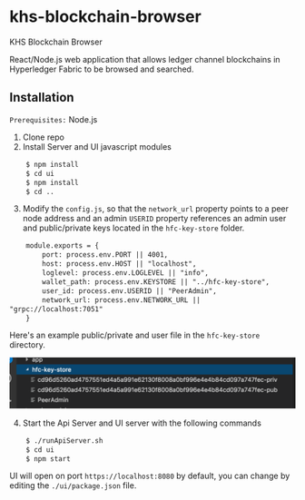 # khs-blockchain-browser
KHS Blockchain Browser


React/Node.js web application that allows ledger channel blockchains in Hyperledger Fabric to be browsed and searched.


## Installation 

`Prerequisites:` Node.js 

1. Clone repo
2. Install Server and UI javascript modules 

```
    $ npm install 
    $ cd ui
    $ npm install 
    $ cd ..
```

3. Modify the `config.js`,  so that the `network_url` property points to a peer node address and an admin `USERID` property references an admin user and public/private keys located in the `hfc-key-store` folder.

```
    module.exports = {
        port: process.env.PORT || 4001,
        host: process.env.HOST || "localhost",
        loglevel: process.env.LOGLEVEL || "info",
        wallet_path: process.env.KEYSTORE || "../hfc-key-store",
        user_id: process.env.USERID || "PeerAdmin",
        network_url: process.env.NETWORK_URL || "grpc://localhost:7051"  
    }
```

Here's an example public/private and user file in the `hfc-key-store` directory. 

![](images/keystore.png)

4. Start the Api Server and UI server with the following commands 

```
    $ ./runApiServer.sh 
    $ cd ui 
    $ npm start 
```

UI will open on port `https://localhost:8080` by default, you can change by editing the `./ui/package.json` file.     




